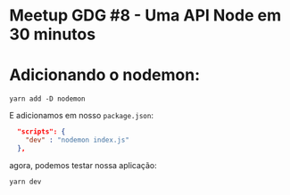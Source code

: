 # Meetup GDG #8 - Uma API Node em 30 minutos

# Adicionando o nodemon:

```
yarn add -D nodemon
```

E adicionamos em nosso `package.json`:

```json
  "scripts": {
    "dev" : "nodemon index.js"
  },
```

agora, podemos testar nossa aplicação:

```
yarn dev
```
